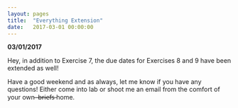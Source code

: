 ```yaml
---
layout: pages
title:  "Everything Extension"
date:   2017-03-01 00:00:00
---
```


**03/01/2017**

Hey, in addition to Exercise 7, the due dates for Exercises 8 and 9 have been extended as well!

Have a good weekend and as always, let me know if you have any questions! Either come into lab or 
shoot me an email from the comfort of your own ̶ ̶b̶r̶i̶e̶f̶s̶  home.
